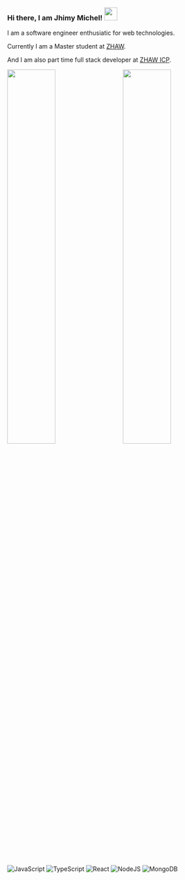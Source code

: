 ### Hi there, I am Jhimy Michel! <img src="https://raw.githubusercontent.com/MartinHeinz/MartinHeinz/master/wave.gif" width="30px" />

I am a software engineer enthusiatic for web technologies.

Currently I am a Master student at [ZHAW](https://www.zhaw.ch/en/university/).

And I am also part time full stack developer at [ZHAW ICP](https://www.zhaw.ch/en/engineering/institutes-centres/icp-institute-of-computational-physics/).

<img align="left" width="47%" src="https://github-readme-stats.vercel.app/api?username=jhimy-michel&show_icons=true&theme=dracula" />

<img align="right" width="47%" src="https://github-readme-stats.vercel.app/api/top-langs/?username=jhimy-michel&layout=compact" />
<br/>

![JavaScript](https://img.shields.io/badge/javascript-%23323330.svg?style=for-the-badge&logo=javascript&logoColor=%23F7DF1E)
![TypeScript](https://img.shields.io/badge/typescript-%23007ACC.svg?style=for-the-badge&logo=typescript&logoColor=white)
![React](https://img.shields.io/badge/react-%2320232a.svg?style=for-the-badge&logo=react&logoColor=%2361DAFB)
![NodeJS](https://img.shields.io/badge/node.js-6DA55F?style=for-the-badge&logo=node.js&logoColor=white)
![MongoDB](https://img.shields.io/badge/MongoDB-%234ea94b.svg?style=for-the-badge&logo=mongodb&logoColor=white)

<!--
**jhimy-michel/jhimy-michel** is a ✨ _special_ ✨ repository because its `README.md` (this file) appears on your GitHub profile.

Here are some ideas to get you started:

- 🔭 I’m currently working on ...
- 🌱 I’m currently learning ...
- 👯 I’m looking to collaborate on ...
- 🤔 I’m looking for help with ...
- 💬 Ask me about ...
- 📫 How to reach me: ...
- 😄 Pronouns: ...
- ⚡ Fun fact: ...
-->
